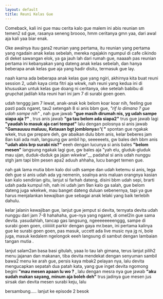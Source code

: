 ```yaml
---
layout: default
title: Reuni Kelas Gue
---
```


Comeback, kali ini gue mau cerita kalo gue malem ini abis reunian sm temen2 sd gue, rasanya seneng broooo, hmm ceritanya gmn yaa, dari awal aja kali yaa biar enak.



Oke awalnya ituu gara2 reunian yang pertama, itu reunian yang pertama yang ngadain anak kelas sebelah, mereka ngajakin ngumpul di cafe cikindo di deket sawangan elok, ya ga jauh lah dari rumah gue, naaaah pas reunian pertama ini kebanyakan yang dateng anak kelas sebelah, dan hanya beberapa anak kelas gue aja yang hadir disitu, termasuk gue lay. 


naah karna ada beberapa anak kelas gue yang ngiri, akhirnya kita buat reuni session 2, udah kaya cinta fitri aja wkwk, nah reuni yang kedua ini di khususkan untuk kelas gue doang ni ceritanya, oke setelah babibu di grupchat jadilah kita reuni hari ini jam 7 di surabi goen goen.


udah tenggg jam 7 lewat, anak-anak kok belom koar koar nih, feeling gue pasti pads ngaret, tau2 setengah 8 si anis bbm gue, _"rif lo dimana ? gue udah sampe nih"_ , nah gue jawab __"gue masih dirumah nis, yg udah sampe siapa aja ?"__ , trus anis jawab __"ga tau belom ada siapa2"__ trus gue jawab lagi __"yaudah lo masuk aja cari tempat"__ lalu dengan polosnya si anis jawab __"Gamauuuu maluuu, Ketauan bgt jomblonya='( "__ spontan gue ngakak wkek, trus gw prepare deh, gw abaikan dulu bbm anis, kelar beberes jam 8an kali ada mah, langsung gw ambil hp, seeeeeets, gw bales deh bbm anis __"udah abis brp surabi nis?"__ eeeh dengan lucunya si anis bales __"belom mesen"__ langsung ngakak lagi gue, gw bales aja "yah elu, gluduk-gluduk mau ujan, duduk-duduk ga jajan wkwkw"__ padahal si anis udah nunggu stgh jam tapi blm pesen apa2 aduuh ahhaha, lucu banget temen gue. 


nah gak lama mutia bbm kalo doi udh sampe dan udah ketemu si anis, lega deh gue si anis udah ada yg nemenin, soalnya anis maluan orangnya kasian kan kalo sendirian gitu, lanjut si farhah dateng, disini bbm udah sepi, brarti udah pada kumpul nih, nah ini udah jam 9an kalo ga salah, gue belom dateng juga wkekwk, mau banget dateng duluan sebenernya, tapi ya gue harus menjalankan kewajiban gue sebagai anak lelaki yang baik terlebih dahulu.


kelar jalanin kewajiban gue, lanjut gue jemput si devita, ternyata devita udah nunggu dari jam 7-8 hahahaha, gue-nya yang ngaret, di omel2in gue sama devita. yasudahlah, tancap gas langsung, ngeeeeeeeenggg, sampe di surabi goen goen, ciiiiiiiit parkir dengan gaya mr.bean,  ini pertama kalinya gue ke surabi goen goen, pas masuk, uccett ada live music nya jg ni, bole juga, masuk kedalem ngelongok eeeh langsung di sambut dengan lambaian tangan mutia .


lanjut salam2an basa basi gitulah, yaaa lo tau lah gimana, terus lanjut pilih2 menu jajanan dan makanan, tiba devita mendekat dengan senyuman sambil bawa2 menu ke arah gue, persis kaya mbak2 pelayan nya, lalu devita mengucapkan sepatah dua patah kata, yang gue inget devita ngomong begini __"mau mesen apaan lu wo ?__ , lalu dengan mesra nya gue jawab __"aku sudah makan sayang, minum aja boleh deh"__ trus jadinya gue mesen jus sirsak dan devita mesen surabi keju, lalu


bersambung.....
lanjut ke episode 2 besok 